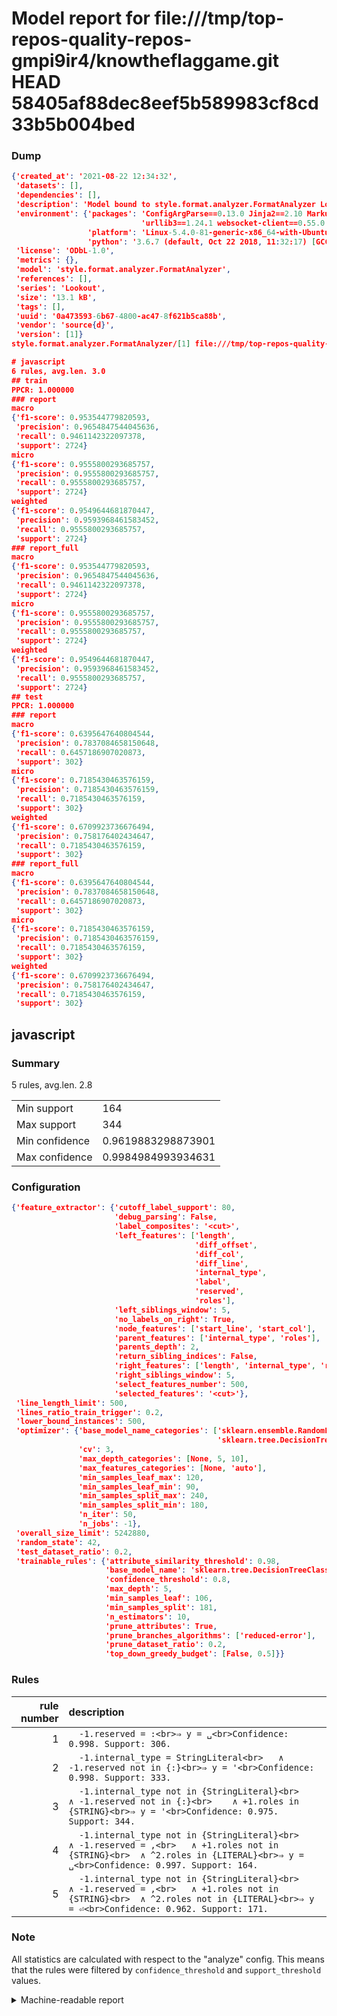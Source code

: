 # Model report for file:///tmp/top-repos-quality-repos-gmpi9ir4/knowtheflaggame.git HEAD 58405af88dec8eef5b589983cf8cd33b5b004bed

### Dump

```json
{'created_at': '2021-08-22 12:34:32',
 'datasets': [],
 'dependencies': [],
 'description': 'Model bound to style.format.analyzer.FormatAnalyzer Lookout analyzer.',
 'environment': {'packages': 'ConfigArgParse==0.13.0 Jinja2==2.10 MarkupSafe==1.1.1 PyStemmer==1.3.0 PyYAML==5.1 Pympler==0.5 SQLAlchemy==1.2.10 SQLAlchemy-Utils==0.33.3 asdf==2.3.2 bblfsh==2.12.7 boto==2.49.0 boto3==1.9.130 botocore==1.12.130 cachetools==2.0.1 certifi==2019.3.9 chardet==3.0.4 clint==0.5.1 docker==3.7.0 docker-pycreds==0.4.0 dulwich==0.19.11 grpcio==1.19.0 grpcio-tools==1.19.0 humanfriendly==4.16.1 humanize==0.5.1 idna==2.8 jmespath==0.9.4 jsonschema==2.6.0 lookout-sdk==0.4.1 lookout-sdk-ml==0.19.0 lookout-style==0.2.0 lz4==2.1.6 modelforge==0.12.1 numpy==1.16.2 packaging==19.0 pandas==0.22.0 pip==19.0.3 protobuf==3.7.0 psycopg2-binary==2.7.5 pygtrie==2.3 pyparsing==2.3.1 python-dateutil==2.8.0 python-igraph==0.7.1.post6 pytz==2019.1 requests==2.21.0 requirements-parser==0.2.0 scikit-learn==0.20.1 scikit-optimize==0.5.2 scipy==1.2.1 semantic-version==2.6.0 setuptools==40.8.0 six==1.12.0 smart-open==1.8.1 sourced-ml==0.8.2 spdx==2.5.0 stringcase==1.2.0 tabulate==0.8.2 tqdm==4.31.1 '
                             'urllib3==1.24.1 websocket-client==0.55.0 xxhash==1.3.0',
                 'platform': 'Linux-5.4.0-81-generic-x86_64-with-Ubuntu-18.04-bionic',
                 'python': '3.6.7 (default, Oct 22 2018, 11:32:17) [GCC 8.2.0]'},
 'license': 'ODbL-1.0',
 'metrics': {},
 'model': 'style.format.analyzer.FormatAnalyzer',
 'references': [],
 'series': 'Lookout',
 'size': '13.1 kB',
 'tags': [],
 'uuid': '0a473593-6b67-4800-ac47-8f621b5ca88b',
 'vendor': 'source{d}',
 'version': [1]}
style.format.analyzer.FormatAnalyzer/[1] file:///tmp/top-repos-quality-repos-gmpi9ir4/knowtheflaggame.git 58405af88dec8eef5b589983cf8cd33b5b004bed

# javascript
6 rules, avg.len. 3.0
## train
PPCR: 1.000000
### report
macro
{'f1-score': 0.953544779820593,
 'precision': 0.9654847544045636,
 'recall': 0.9461142322097378,
 'support': 2724}
micro
{'f1-score': 0.9555800293685757,
 'precision': 0.9555800293685757,
 'recall': 0.9555800293685757,
 'support': 2724}
weighted
{'f1-score': 0.9549644681870447,
 'precision': 0.9593968461583452,
 'recall': 0.9555800293685757,
 'support': 2724}
### report_full
macro
{'f1-score': 0.953544779820593,
 'precision': 0.9654847544045636,
 'recall': 0.9461142322097378,
 'support': 2724}
micro
{'f1-score': 0.9555800293685757,
 'precision': 0.9555800293685757,
 'recall': 0.9555800293685757,
 'support': 2724}
weighted
{'f1-score': 0.9549644681870447,
 'precision': 0.9593968461583452,
 'recall': 0.9555800293685757,
 'support': 2724}
## test
PPCR: 1.000000
### report
macro
{'f1-score': 0.6395647640804544,
 'precision': 0.7837084658150648,
 'recall': 0.6457186907020873,
 'support': 302}
micro
{'f1-score': 0.7185430463576159,
 'precision': 0.7185430463576159,
 'recall': 0.7185430463576159,
 'support': 302}
weighted
{'f1-score': 0.6709923736676494,
 'precision': 0.758176402434647,
 'recall': 0.7185430463576159,
 'support': 302}
### report_full
macro
{'f1-score': 0.6395647640804544,
 'precision': 0.7837084658150648,
 'recall': 0.6457186907020873,
 'support': 302}
micro
{'f1-score': 0.7185430463576159,
 'precision': 0.7185430463576159,
 'recall': 0.7185430463576159,
 'support': 302}
weighted
{'f1-score': 0.6709923736676494,
 'precision': 0.758176402434647,
 'recall': 0.7185430463576159,
 'support': 302}
```

## javascript
### Summary
5 rules, avg.len. 2.8

| | |
|-|-|
|Min support|164|
|Max support|344|
|Min confidence|0.9619883298873901|
|Max confidence|0.9984984993934631|

### Configuration

```json
{'feature_extractor': {'cutoff_label_support': 80,
                       'debug_parsing': False,
                       'label_composites': '<cut>',
                       'left_features': ['length',
                                         'diff_offset',
                                         'diff_col',
                                         'diff_line',
                                         'internal_type',
                                         'label',
                                         'reserved',
                                         'roles'],
                       'left_siblings_window': 5,
                       'no_labels_on_right': True,
                       'node_features': ['start_line', 'start_col'],
                       'parent_features': ['internal_type', 'roles'],
                       'parents_depth': 2,
                       'return_sibling_indices': False,
                       'right_features': ['length', 'internal_type', 'reserved', 'roles'],
                       'right_siblings_window': 5,
                       'select_features_number': 500,
                       'selected_features': '<cut>'},
 'line_length_limit': 500,
 'lines_ratio_train_trigger': 0.2,
 'lower_bound_instances': 500,
 'optimizer': {'base_model_name_categories': ['sklearn.ensemble.RandomForestClassifier',
                                              'sklearn.tree.DecisionTreeClassifier'],
               'cv': 3,
               'max_depth_categories': [None, 5, 10],
               'max_features_categories': [None, 'auto'],
               'min_samples_leaf_max': 120,
               'min_samples_leaf_min': 90,
               'min_samples_split_max': 240,
               'min_samples_split_min': 180,
               'n_iter': 50,
               'n_jobs': -1},
 'overall_size_limit': 5242880,
 'random_state': 42,
 'test_dataset_ratio': 0.2,
 'trainable_rules': {'attribute_similarity_threshold': 0.98,
                     'base_model_name': 'sklearn.tree.DecisionTreeClassifier',
                     'confidence_threshold': 0.8,
                     'max_depth': 5,
                     'min_samples_leaf': 106,
                     'min_samples_split': 181,
                     'n_estimators': 10,
                     'prune_attributes': True,
                     'prune_branches_algorithms': ['reduced-error'],
                     'prune_dataset_ratio': 0.2,
                     'top_down_greedy_budget': [False, 0.5]}}
```

### Rules

| rule number | description |
|----:|:-----|
| 1 | `  -1.reserved = :<br>⇒ y = ␣<br>Confidence: 0.998. Support: 306.` |
| 2 | `  -1.internal_type = StringLiteral<br>	∧ -1.reserved not in {:}<br>⇒ y = '<br>Confidence: 0.998. Support: 333.` |
| 3 | `  -1.internal_type not in {StringLiteral}<br>	∧ -1.reserved not in {:}<br>	∧ +1.roles in {STRING}<br>⇒ y = '<br>Confidence: 0.975. Support: 344.` |
| 4 | `  -1.internal_type not in {StringLiteral}<br>	∧ -1.reserved = ,<br>	∧ +1.roles not in {STRING}<br>	∧ ^2.roles in {LITERAL}<br>⇒ y = ␣<br>Confidence: 0.997. Support: 164.` |
| 5 | `  -1.internal_type not in {StringLiteral}<br>	∧ -1.reserved = ,<br>	∧ +1.roles not in {STRING}<br>	∧ ^2.roles not in {LITERAL}<br>⇒ y = ⏎<br>Confidence: 0.962. Support: 171.` |

### Note
All statistics are calculated with respect to the "analyze" config. This means that the rules were filtered by
`confidence_threshold` and `support_threshold` values.

<details>
    <summary>Machine-readable report</summary>
```json
{"javascript": {"avg_rule_len": 2.8, "max_conf": 0.9984984993934631, "max_support": 344, "min_conf": 0.9619883298873901, "min_support": 164, "num_rules": 5}}
```
</details>
